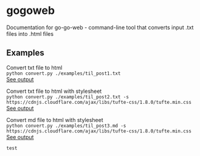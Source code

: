 # gogoweb
Documentation for go-go-web - command-line tool that converts input .txt files into .html files

## Examples

Convert txt file to html</br>
`python convert.py ./examples/til_post1.txt`</br>
[See output](https://kliu57.github.io/gogoweb/til_post1.html)

Convert txt file to html with stylesheet</br>
`python convert.py ./examples/til_post2.txt -s https://cdnjs.cloudflare.com/ajax/libs/tufte-css/1.8.0/tufte.min.css`</br>
[See output](https://kliu57.github.io/gogoweb/til_post2.html)

Convert md file to html with stylesheet</br>
`python convert.py ./examples/til_post3.md -s https://cdnjs.cloudflare.com/ajax/libs/tufte-css/1.8.0/tufte.min.css`</br>
[See output](https://kliu57.github.io/gogoweb/til_post3.html)

```````test```````

